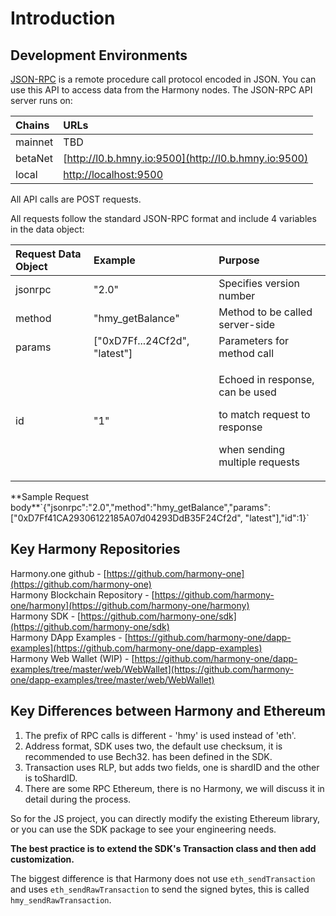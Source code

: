# Introduction

## Development Environments

[JSON-RPC](https://en.wikipedia.org/wiki/JSON-RPC) is a remote procedure call protocol encoded in JSON. You can use this API to access data from the Harmony nodes. The JSON-RPC API server runs on:

| Chains | URLs |
| :--- | :--- |
| mainnet | TBD |
| betaNet | [http://l0.b.hmny.io:9500](http://l0.b.hmny.io:9500) |
| local | [http://localhost:9500](http://localhost:9500) |

All API calls are POST requests.

All requests follow the standard JSON-RPC format and include 4 variables in the data object:

<table>
  <thead>
    <tr>
      <th style="text-align:left">Request Data Object</th>
      <th style="text-align:left">Example</th>
      <th style="text-align:left">Purpose</th>
    </tr>
  </thead>
  <tbody>
    <tr>
      <td style="text-align:left">jsonrpc</td>
      <td style="text-align:left">&quot;2.0&quot;</td>
      <td style="text-align:left">Specifies version number</td>
    </tr>
    <tr>
      <td style="text-align:left">method</td>
      <td style="text-align:left">&quot;hmy_getBalance&quot;</td>
      <td style="text-align:left">Method to be called server-side</td>
    </tr>
    <tr>
      <td style="text-align:left">params</td>
      <td style="text-align:left">[&quot;0xD7Ff...24Cf2d&quot;, &quot;latest&quot;]</td>
      <td style="text-align:left">Parameters for method call</td>
    </tr>
    <tr>
      <td style="text-align:left">id</td>
      <td style="text-align:left">&quot;1&quot;</td>
      <td style="text-align:left">
        <p>Echoed in response, can be used</p>
        <p>to match request to response</p>
        <p>when sending multiple requests</p>
      </td>
    </tr>
  </tbody>
</table>**Sample Request body**`{"jsonrpc":"2.0","method":"hmy_getBalance","params":["0xD7Ff41CA29306122185A07d04293DdB35F24Cf2d", "latest"],"id":1}`

## Key Harmony Repositories

Harmony.one github - [https://github.com/harmony-one](https://github.com/harmony-one)  
Harmony Blockchain Repository - [https://github.com/harmony-one/harmony](https://github.com/harmony-one/harmony)  
Harmony SDK - [https://github.com/harmony-one/sdk](https://github.com/harmony-one/sdk)  
Harmony DApp Examples - [https://github.com/harmony-one/dapp-examples](https://github.com/harmony-one/dapp-examples)  
Harmony Web Wallet \(WIP\) - [https://github.com/harmony-one/dapp-examples/tree/master/web/WebWallet](https://github.com/harmony-one/dapp-examples/tree/master/web/WebWallet)

## Key Differences between Harmony and Ethereum

1. The prefix of RPC calls is different - 'hmy' is used instead of 'eth'.
2. Address format, SDK uses two, the default use checksum, it is recommended to use Bech32. has been defined in the SDK.
3. Transaction uses RLP, but adds two fields, one is shardID and the other is toShardID.
4. There are some RPC Ethereum, there is no Harmony, we will discuss it in detail during the process.

So for the JS project, you can directly modify the existing Ethereum library, or you can use the SDK package to see your engineering needs.

**The best practice is to extend the SDK's Transaction class and then add customization.**

The biggest difference is that Harmony does not use `eth_sendTransaction` and uses `eth_sendRawTransaction` to send the signed bytes, this is called `hmy_sendRawTransaction`.

